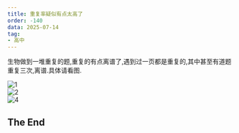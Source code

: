 ```yaml
---
title: 重复率疑似有点太高了
order: -140
data: 2025-07-14
tag:
- 高中
---
```


生物做到一堆重复的题,重复的有点离谱了,遇到过一页都是重复的,其中甚至有道题重复三次,离谱.具体请看图.  

![1](https://img.yyyyt.top/docs/articles/daily/2025/07/14/0/1.avif)  
![2](https://img.yyyyt.top/docs/articles/daily/2025/07/14/0/2.avif)  
![4](https://img.yyyyt.top/docs/articles/daily/2025/07/14/0/4.avif)  

## The End